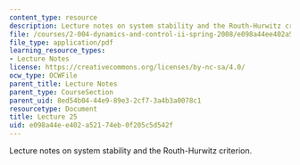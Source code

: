 ```yaml
---
content_type: resource
description: Lecture notes on system stability and the Routh-Hurwitz criterion.
file: /courses/2-004-dynamics-and-control-ii-spring-2008/e098a44ee402a52174eb0f205c5d542f_lecture_25.pdf
file_type: application/pdf
learning_resource_types:
- Lecture Notes
license: https://creativecommons.org/licenses/by-nc-sa/4.0/
ocw_type: OCWFile
parent_title: Lecture Notes
parent_type: CourseSection
parent_uid: 8ed54b04-44e9-89e3-2cf7-3a4b3a0078c1
resourcetype: Document
title: Lecture 25
uid: e098a44e-e402-a521-74eb-0f205c5d542f
---
```

Lecture notes on system stability and the Routh-Hurwitz criterion.